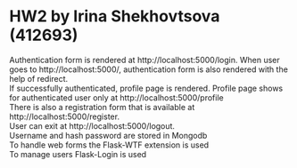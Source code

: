 # HW2 by Irina Shekhovtsova (412693)

Authentication form is rendered at http://localhost:5000/login. When user goes to http://localhost:5000/, authentication form is also rendered with the help of redirect.
<br> If successfully authenticated, profile page is rendered. Profile page shows for authenticated user only at http://localhost:5000/profile
<br> There is also a registration form that is available at http://localhost:5000/register.
<br> User can exit at http://localhost:5000/logout.
<br>Username and hash password are stored in Mongodb
<br> To handle web forms the Flask-WTF extension is used
<br> To manage users Flask-Login is used
